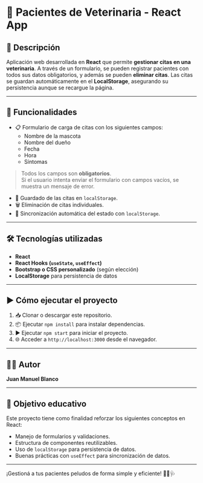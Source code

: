 # 🐾 Pacientes de Veterinaria - React App

## 📌 Descripción

Aplicación web desarrollada en **React** que permite **gestionar citas en una veterinaria**. A través de un formulario, se pueden registrar pacientes con todos sus datos obligatorios, y además se pueden **eliminar citas**. Las citas se guardan automáticamente en el **LocalStorage**, asegurando su persistencia aunque se recargue la página.

---

## 🧩 Funcionalidades

- 📋 Formulario de carga de citas con los siguientes campos:
  - Nombre de la mascota
  - Nombre del dueño
  - Fecha
  - Hora
  - Síntomas

> Todos los campos son **obligatorios**.  
> Si el usuario intenta enviar el formulario con campos vacíos, se muestra un mensaje de error.

- 💾 Guardado de las citas en `localStorage`.
- 🗑️ Eliminación de citas individuales.
- 🔁 Sincronización automática del estado con `localStorage`.

---

## 🛠️ Tecnologías utilizadas

- **React**
- **React Hooks (`useState`, `useEffect`)**
- **Bootstrap o CSS personalizado** (según elección)
- **LocalStorage** para persistencia de datos

---

## ▶️ Cómo ejecutar el proyecto

1. 📥 Clonar o descargar este repositorio.
2. 📦 Ejecutar `npm install` para instalar dependencias.
3. ▶️ Ejecutar `npm start` para iniciar el proyecto.
4. 🌐 Acceder a `http://localhost:3000` desde el navegador.

---

## 👨‍💻 Autor

**Juan Manuel Blanco**

---

## 🎯 Objetivo educativo

Este proyecto tiene como finalidad reforzar los siguientes conceptos en React:

- Manejo de formularios y validaciones.
- Estructura de componentes reutilizables.
- Uso de `localStorage` para persistencia de datos.
- Buenas prácticas con `useEffect` para sincronización de datos.

---

¡Gestioná a tus pacientes peludos de forma simple y eficiente! 🐶🐱🩺